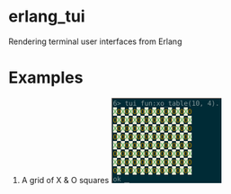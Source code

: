 # erlang_tui

Rendering terminal user interfaces from Erlang

# Examples

1. A grid of X & O squares
![xo squares](images/xo_squares.png "Contrasting X & O Squares")
